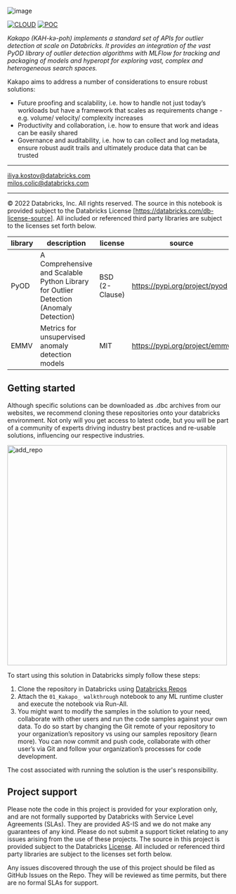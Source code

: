 ![image](https://user-images.githubusercontent.com/86326159/206014015-a70e3581-e15c-4a10-95ef-36fd5a560717.png)

[![CLOUD](https://img.shields.io/badge/CLOUD-ALL-blue?logo=googlecloud&style=for-the-badge)](https://cloud.google.com/databricks)
[![POC](https://img.shields.io/badge/POC-10_days-green?style=for-the-badge)](https://databricks.com/try-databricks)

*Kakapo (KAH-kə-poh) implements a standard set of APIs for outlier detection at scale on Databricks. It provides an integration of the vast PyOD library of outlier detection algorithms with MLFlow for tracking and packaging of models and hyperopt for exploring vast, complex and heterogeneous search spaces.*

Kakapo aims to address a number of considerations to ensure robust solutions:
- Future proofing and scalability, i.e. how to handle not just today’s workloads but have a framework that scales as requirements change - e.g. volume/ velocity/ complexity increases
- Productivity and collaboration, i.e. how to ensure that work and ideas can be easily shared
- Governance and auditability, i.e. how to can collect and log metadata, ensure robust audit trails and ultimately produce data that can be trusted
___
<iliya.kostov@databricks.com> \
<milos.colic@databricks.com>

___


&copy; 2022 Databricks, Inc. All rights reserved. The source in this notebook is provided subject to the Databricks License [https://databricks.com/db-license-source].  All included or referenced third party libraries are subject to the licenses set forth below.

| library                                | description             | license    | source                                              |
|----------------------------------------|-------------------------|------------|-----------------------------------------------------|
| PyOD                                 | A Comprehensive and Scalable Python Library for Outlier Detection (Anomaly Detection)      | BSD (2-Clause)        | https://pypi.org/project/pyod                      |
| EMMV                                 | Metrics for unsupervised anomaly detection models      | MIT        | https://pypi.org/project/emmv                      |

## Getting started

Although specific solutions can be downloaded as .dbc archives from our websites, we recommend cloning these repositories onto your databricks environment. Not only will you get access to latest code, but you will be part of a community of experts driving industry best practices and re-usable solutions, influencing our respective industries. 

<img width="500" alt="add_repo" src="https://user-images.githubusercontent.com/4445837/177207338-65135b10-8ccc-4d17-be21-09416c861a76.png">

To start using this solution in Databricks simply follow these steps: 

1. Clone the repository in Databricks using [Databricks Repos](https://www.databricks.com/product/repos)
2. Attach the `01_Kakapo_ walkthrough` notebook to any ML runtime cluster and execute the notebook via Run-All.
3. You might want to modify the samples in the solution to your need, collaborate with other users and run the code samples against your own data. To do so start by changing the Git remote of your repository  to your organization’s repository vs using our samples repository (learn more). You can now commit and push code, collaborate with other user’s via Git and follow your organization’s processes for code development.

The cost associated with running the solution is the user's responsibility.


## Project support 

Please note the code in this project is provided for your exploration only, and are not formally supported by Databricks with Service Level Agreements (SLAs). They are provided AS-IS and we do not make any guarantees of any kind. Please do not submit a support ticket relating to any issues arising from the use of these projects. The source in this project is provided subject to the Databricks [License](./LICENSE). All included or referenced third party libraries are subject to the licenses set forth below.

Any issues discovered through the use of this project should be filed as GitHub Issues on the Repo. They will be reviewed as time permits, but there are no formal SLAs for support. 
